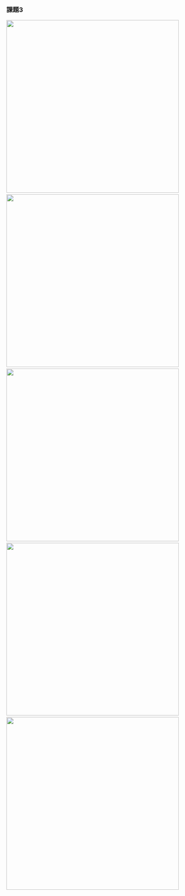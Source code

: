 ### 課題3
<img src="https://user-images.githubusercontent.com/48054315/155999539-73adc5d7-a9ac-4695-87c0-7d9f641f1e8e.PNG" width="450px">　<img src="https://user-images.githubusercontent.com/48054315/155999541-c77adfc0-7da5-45b6-88f9-e5c0c1172ef6.PNG" width="450px">　<img src="https://user-images.githubusercontent.com/48054315/155999543-152dd3b4-a727-435e-a5ba-093870ee8a80.PNG" width="450px">　<img src="https://user-images.githubusercontent.com/48054315/155999545-5ec4da89-82c0-4121-98c8-a0149199e1ca.PNG" width="450px">　<img src="https://user-images.githubusercontent.com/48054315/155999536-c2513c86-d60b-4880-8a55-6694f744983b.PNG" width="450px">
